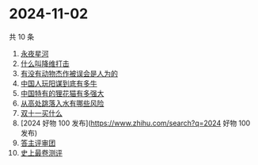 # 2024-11-02

共 10 条

<!-- BEGIN ZHIHUSEARCH -->
<!-- 最后更新时间 Sat Nov 02 2024 06:10:12 GMT+0800 (China Standard Time) -->
1. [永夜星河](https://www.zhihu.com/search?q=永夜星河)
1. [什么叫降维打击](https://www.zhihu.com/search?q=什么叫降维打击)
1. [有没有动物杰作被误会是人为的](https://www.zhihu.com/search?q=有没有动物杰作被误会是人为的)
1. [中国人玩阳谋到底有多牛](https://www.zhihu.com/search?q=中国人玩阳谋到底有多牛)
1. [中国特有的狸花猫有多强大](https://www.zhihu.com/search?q=中国特有的狸花猫有多强大)
1. [从高处跳落入水有哪些风险](https://www.zhihu.com/search?q=从高处跳落入水有哪些风险)
1. [双十一买什么](https://www.zhihu.com/search?q=双十一买什么)
1. [2024 好物 100 发布](https://www.zhihu.com/search?q=2024 好物 100 发布)
1. [答主评审团](https://www.zhihu.com/search?q=答主评审团)
1. [史上最卷测评](https://www.zhihu.com/search?q=史上最卷测评)
<!-- END ZHIHUSEARCH -->
